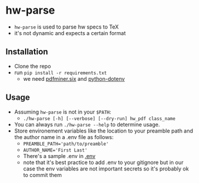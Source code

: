 # hw-parse
- `hw-parse` is used to parse hw specs to TeX
- it's not dynamic and expects a certain format

## Installation
- Clone the repo
- run `pip install -r requirements.txt`
    - we need [pdfminer.six](https://github.com/pdfminer/pdfminer.six) and [python-dotenv](https://github.com/theskumar/python-dotenv)

## Usage
- Assuming `hw-parse` is not in your `$PATH`:
    - `./hw-parse [-h] [--verbose] [--dry-run] hw_pdf class_name`
- You can always run `./hw-parse --help` to determine usage.
- Store environement variables like the location to your preamble path and the author name in a .env file as follows:
    - `PREAMBLE_PATH='path/to/preamble'`
    - `AUTHOR_NAME='First Last'`
    - There's a sample .env in [.env](.env)
    - note that it's best practice to add .env to your gitignore but in our case the env variables are not important secrets so it's probably ok to commit them
